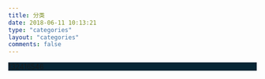 ```yaml
---
title: 分类
date: 2018-06-11 10:13:21
type: "categories"
layout: "categories"
comments: false
---
```

<div style="background-color:#072635;">
132416546</div>